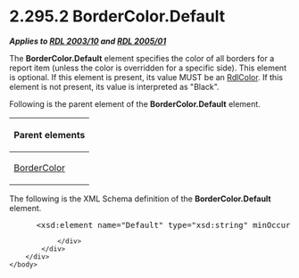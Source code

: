 <html dir="LTR" xmlns:mshelp="http://msdn.microsoft.com/mshelp" xmlns:ddue="http://ddue.schemas.microsoft.com/authoring/2003/5" xmlns:xlink="http://www.w3.org/1999/xlink" xmlns:tool="http://www.microsoft.com/tooltip">
    <head>
        <meta http-equiv="Content-Type" content="text/html; CHARSET=utf-8"></meta>
        <meta name="save" content="history"></meta>
        <title>2.295.2 BorderColor.Default</title>
        <xml>
            <mshelp:toctitle title="2.295.2 BorderColor.Default"></mshelp:toctitle>
            <mshelp:rltitle title="[MS-RDL]: BorderColor.Default"></mshelp:rltitle>
            <mshelp:keyword index="A" term="6af30362-99ef-4975-8b40-d64292e8e7d6"></mshelp:keyword>
            <mshelp:attr name="DCSext.ContentType" value="open specification"></mshelp:attr>
            <mshelp:attr name="AssetID" value="6af30362-99ef-4975-8b40-d64292e8e7d6"></mshelp:attr>
            <mshelp:attr name="TopicType" value="kbRef"></mshelp:attr>
            <mshelp:attr name="DCSext.Title" value="[MS-RDL]: BorderColor.Default" />
        </xml>
    </head>
    <body>
        <div id="header">
            <h1 class="heading">2.295.2 BorderColor.Default</h1>
        </div>
        <div id="mainSection">
            <div id="mainBody">
                <div id="allHistory" class="saveHistory"></div>
                <div id="sectionSection0" class="section" name="collapseableSection">
                    

<p><b><i>Applies to </i></b><a href="a7e2ad00-07c8-4f6d-80ab-3ad55df7b233.md"><b><i>RDL 2003/10</i></b></a><b>
<i>and </i></b><a href="3ebe2912-4958-4832-b391-cad1f5e13338.md"><b><i>RDL 2005/01</i></b></a></p>

<p>The <b>BorderColor.Default</b> element specifies the color
of all borders for a report item (unless the color is overridden for a specific
side). This element is optional. If this element is present, its value MUST be
an <a href="b302c6a5-6023-42b1-95ed-bafcdc4b5714.md">RdlColor</a>. If this
element is not present, its value is interpreted as &quot;Black&quot;.</p>

<p>Following is the parent element of the <b>BorderColor.Default</b>
element.</p>

<table>
 <thead>
  <tr>
   <th>
   <p>Parent elements</p>
   </th>
  </tr>
 </thead>
 <tr>
  <td>
  <p><a href="66641e6c-1e60-483e-a84d-d43d738623bf.md">BorderColor</a></p>
  </td>
 </tr>
</table>

<p>The following is the XML Schema definition of the <b>BorderColor.Default</b>
element.</p>

<dl>
<dd>
<div><pre> &lt;xsd:element name=&quot;Default&quot; type=&quot;xsd:string&quot; minOccurs=&quot;0&quot; /&gt;
</pre></div>
</dd></dl>


                </div>
            </div>
        </div>
    </body>
</html>